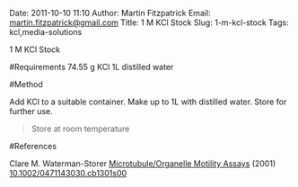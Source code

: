 Date: 2011-10-10 11:10
Author: Martin Fitzpatrick
Email: martin.fitzpatrick@gmail.com
Title: 1 M KCl Stock
Slug: 1-m-kcl-stock
Tags: kcl,media-solutions

1 M KCl Stock





#Requirements
74.55 g KCl
1L distilled water

#Method

Add KCl to a suitable container. Make up to 1L with distilled water. Store for further use.


>Store at room temperature




#References


Clare M. Waterman-Storer [Microtubule/Organelle Motility Assays](http://dx.doi.org/10.1002/0471143030.cb1301s00)  (2001)
[10.1002/0471143030.cb1301s00](http://dx.doi.org/10.1002/0471143030.cb1301s00)






